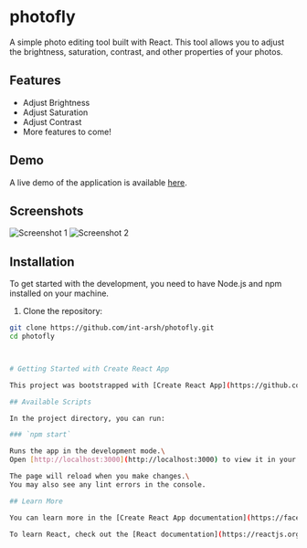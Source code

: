 # photofly

A simple photo editing tool built with React. This tool allows you to adjust the brightness, saturation, contrast, and other properties of your photos.

## Features

- Adjust Brightness
- Adjust Saturation
- Adjust Contrast
- More features to come!

## Demo

A live demo of the application is available [here](#).

## Screenshots

![Screenshot 1](screenshots/screenshot1.png)
![Screenshot 2](screenshots/screenshot2.png)

## Installation

To get started with the development, you need to have Node.js and npm installed on your machine.

1. Clone the repository:

```bash
git clone https://github.com/int-arsh/photofly.git
cd photofly



# Getting Started with Create React App

This project was bootstrapped with [Create React App](https://github.com/facebook/create-react-app).

## Available Scripts

In the project directory, you can run:

### `npm start`

Runs the app in the development mode.\
Open [http://localhost:3000](http://localhost:3000) to view it in your browser.

The page will reload when you make changes.\
You may also see any lint errors in the console.

## Learn More

You can learn more in the [Create React App documentation](https://facebook.github.io/create-react-app/docs/getting-started).

To learn React, check out the [React documentation](https://reactjs.org/).




